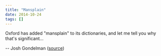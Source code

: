 ```yaml
---
title: "Mansplain"
date: 2014-10-24
tags: []
---
```


Oxford has added "mansplain" to its dictionaries, and let me tell you why that's significant…

-- Josh Gondelman ([source][source])

[source]: https://twitter.com/joshgondelman/status/525755071171424256
